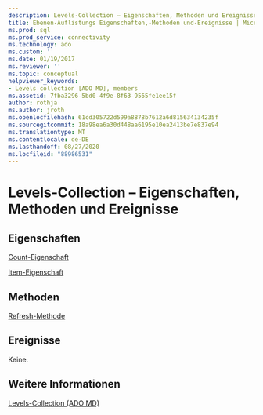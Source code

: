 ```yaml
---
description: Levels-Collection – Eigenschaften, Methoden und Ereignisse
title: Ebenen-Auflistungs Eigenschaften,-Methoden und-Ereignisse | Microsoft-Dokumentation
ms.prod: sql
ms.prod_service: connectivity
ms.technology: ado
ms.custom: ''
ms.date: 01/19/2017
ms.reviewer: ''
ms.topic: conceptual
helpviewer_keywords:
- Levels collection [ADO MD], members
ms.assetid: 7fba3296-5bd0-4f9e-8f63-9565fe1ee15f
author: rothja
ms.author: jroth
ms.openlocfilehash: 61cd305722d599a8878b7612a6d815634134235f
ms.sourcegitcommit: 18a98ea6a30d448aa6195e10ea2413be7e837e94
ms.translationtype: MT
ms.contentlocale: de-DE
ms.lasthandoff: 08/27/2020
ms.locfileid: "88986531"
---
```

# <a name="levels-collection-properties-methods-and-events"></a>Levels-Collection – Eigenschaften, Methoden und Ereignisse
## <a name="properties"></a>Eigenschaften  
 [Count-Eigenschaft](../ado-api/count-property-ado.md)  
  
 [Item-Eigenschaft](../ado-api/item-property-ado.md)  
  
## <a name="methods"></a>Methoden  
 [Refresh-Methode](../ado-api/refresh-method-ado.md)  
  
## <a name="events"></a>Ereignisse  
 Keine.  
  
## <a name="see-also"></a>Weitere Informationen  
 [Levels-Collection (ADO MD)](./levels-collection-ado-md.md)